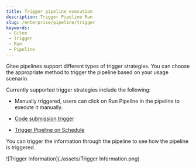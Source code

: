 ```yaml
---
title: Trigger pipeline execution
description: Trigger Pipeline Run
slug: /enterprise/pipeline/trigger
keywords:
 - Gitee
 - Trigger
 - Run
 - Pipeline
---
```


Gitee pipelines support different types of trigger strategies. You can choose the appropriate method to trigger the pipeline based on your usage scenario.

Currently supported trigger strategies include the following:

- Manually triggered, users can click on Run Pipeline in the pipeline to execute it manually.

- [Code submission trigger](/enterprise/pipeline/source/trigger)

- [Trigger Pipeline on Schedule](/enterprise/pipeline/trigger/corn)

You can trigger the information through the pipeline to see how the pipeline is triggered.

![Trigger Information](./assets/Trigger Information.png)